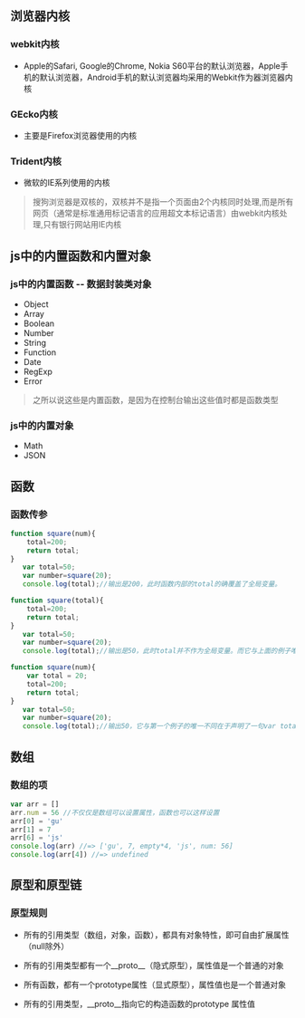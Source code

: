 ## 浏览器内核
### webkit内核
- Apple的Safari, Google的Chrome, Nokia S60平台的默认浏览器，Apple手机的默认浏览器，Android手机的默认浏览器均采用的Webkit作为器浏览器内核

### GEcko内核
- 主要是Firefox浏览器使用的内核

### Trident内核
- 微软的IE系列使用的内核

>搜狗浏览器是双核的，双核并不是指一个页面由2个内核同时处理,而是所有网页（通常是标准通用标记语言的应用超文本标记语言）由webkit内核处理,只有银行网站用IE内核

## js中的内置函数和内置对象
### js中的内置函数 -- 数据封装类对象
- Object
- Array
- Boolean
- Number
- String
- Function
- Date
- RegExp
- Error

> 之所以说这些是内置函数，是因为在控制台输出这些值时都是函数类型

### js中的内置对象
- Math
- JSON

## 函数
### 函数传参
```JavaScript
function square(num){
    total=200;    
    return total;  
}   
   var total=50;  
   var number=square(20);   
   console.log(total);//输出是200，此时函数内部的total的确覆盖了全局变量。

function square(total){
    total=200;    
    return total;  
}   
   var total=50;  
   var number=square(20);   
   console.log(total);//输出是50，此时total并不作为全局变量。而它与上面的例子唯一的不同只在于它的传参名叫total。

function square(num){
    var total = 20;
    total=200;    
    return total;  
}   
   var total=50;  
   var number=square(20);   
   console.log(total);//输出50，它与第一个例子的唯一不同在于声明了一句var total ＝ 20；结合第二个例子，说明传参时实际就等于声明了一次，此时就变为新的局部的变量。
```

## 数组
### 数组的项
```JavaScript
var arr = []
arr.num = 56 //不仅仅是数组可以设置属性，函数也可以这样设置
arr[0] = 'gu'
arr[1] = 7
arr[6] = 'js'
console.log(arr) //=> ['gu', 7, empty*4, 'js', num: 56]
console.log(arr[4]) //=> undefined
```

## 原型和原型链
### 原型规则
- 所有的引用类型（数组，对象，函数），都具有对象特性，即可自由扩展属性（null除外）

- 所有的引用类型都有一个__proto__（隐式原型），属性值是一个普通的对象

- 所有函数，都有一个prototype属性（显式原型），属性值也是一个普通对象

- 所有的引用类型，__proto__指向它的构造函数的prototype 属性值
